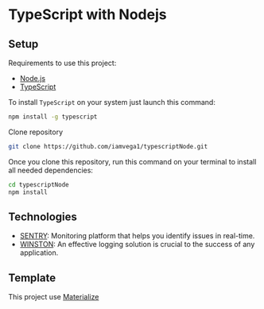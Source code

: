 # TypeScript with Nodejs

## Setup

Requirements to use this project:

- [Node.js](https://nodejs.org/download/)
- [TypeScript](https://www.typescriptlang.org/index.html#download-links)

 To install `TypeScript` on your system just launch this command:

```bash
npm install -g typescript
```

Clone repository

```bash
git clone https://github.com/iamvega1/typescriptNode.git
```

Once you clone this repository, run this command on your terminal to install all needed dependencies:

```bash
cd typescriptNode
npm install
```

## Technologies
- [SENTRY](https://sentry.io/welcome/): Monitoring platform that helps you identify issues in real-time.
- [WINSTON](https://www.npmjs.com/package/winston): An effective logging solution is crucial to the success of any application.

## Template

This project use [Materialize](https://materializecss.com/getting-started.html)



